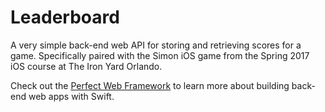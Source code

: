 # Leaderboard

A very simple back-end web API for storing and retrieving scores for a game. Specifically paired with the Simon iOS game from the Spring 2017 iOS course at The Iron Yard Orlando.

Check out the [Perfect Web Framework](www.perfect.org) to learn more about building back-end web apps with Swift.
